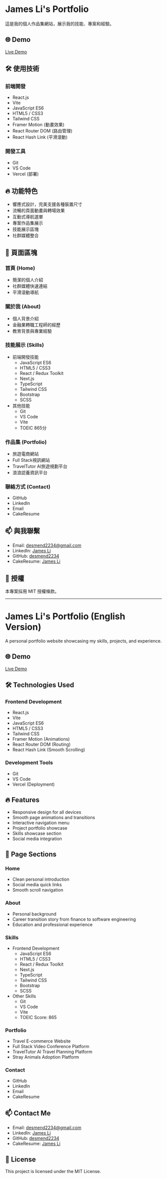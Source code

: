 # James Li's Portfolio

這是我的個人作品集網站，展示我的技能、專案和經驗。

## 🌐 Demo

[Live Demo](https://portfolio-liart-delta-23.vercel.app/)

## 🛠 使用技術

### 前端開發

-   React.js
-   Vite
-   JavaScript ES6
-   HTML5 / CSS3
-   Tailwind CSS
-   Framer Motion (動畫效果)
-   React Router DOM (路由管理)
-   React Hash Link (平滑滾動)

### 開發工具

-   Git
-   VS Code
-   Vercel (部署)

## 🔥 功能特色

-   響應式設計，完美支援各種裝置尺寸
-   流暢的頁面動畫與轉場效果
-   互動式導航選單
-   專案作品集展示
-   技能展示區塊
-   社群媒體整合

## 📱 頁面區塊

### 首頁 (Home)

-   簡潔的個人介紹
-   社群媒體快速連結
-   平滑滾動導航

### 關於我 (About)

-   個人背景介紹
-   金融業轉職工程師的經歷
-   教育背景與專業經驗

### 技能展示 (Skills)

-   前端開發技能
    -   JavaScript ES6
    -   HTML5 / CSS3
    -   React / Redux Toolkit
    -   Next.js
    -   TypeScript
    -   Tailwind CSS
    -   Bootstrap
    -   SCSS
-   其他技能
    -   Git
    -   VS Code
    -   Vite
    -   TOEIC 865分

### 作品集 (Portfolio)

-   旅遊電商網站
-   Full Stack視訊網站
-   TravelTutor AI旅遊規劃平台
-   浪浪認養資訊平台

### 聯絡方式 (Contact)

-   GitHub
-   LinkedIn
-   Email
-   CakeResume

## 📫 與我聯繫

-   Email: desmend2234@gmail.com
-   LinkedIn: [James Li](https://www.linkedin.com/in/james-li-924ba071/)
-   GitHub: [desmend2234](https://github.com/desmend2234)
-   CakeResume: [James Li](https://www.cakeresume.com/s--QW_Rta4jvL8LGLssoH14eA--/desmend2234)

## 📄 授權

本專案採用 MIT 授權條款。

---

# James Li's Portfolio (English Version)

A personal portfolio website showcasing my skills, projects, and experience.

## 🌐 Demo

[Live Demo](https://james-portfolio-three.vercel.app/)

## 🛠 Technologies Used

### Frontend Development

-   React.js
-   Vite
-   JavaScript ES6
-   HTML5 / CSS3
-   Tailwind CSS
-   Framer Motion (Animations)
-   React Router DOM (Routing)
-   React Hash Link (Smooth Scrolling)

### Development Tools

-   Git
-   VS Code
-   Vercel (Deployment)

## 🔥 Features

-   Responsive design for all devices
-   Smooth page animations and transitions
-   Interactive navigation menu
-   Project portfolio showcase
-   Skills showcase section
-   Social media integration

## 📱 Page Sections

### Home

-   Clean personal introduction
-   Social media quick links
-   Smooth scroll navigation

### About

-   Personal background
-   Career transition story from finance to software engineering
-   Education and professional experience

### Skills

-   Frontend Development
    -   JavaScript ES6
    -   HTML5 / CSS3
    -   React / Redux Toolkit
    -   Next.js
    -   TypeScript
    -   Tailwind CSS
    -   Bootstrap
    -   SCSS
-   Other Skills
    -   Git
    -   VS Code
    -   Vite
    -   TOEIC Score: 865

### Portfolio

-   Travel E-commerce Website
-   Full Stack Video Conference Platform
-   TravelTutor AI Travel Planning Platform
-   Stray Animals Adoption Platform

### Contact

-   GitHub
-   LinkedIn
-   Email
-   CakeResume

## 📫 Contact Me

-   Email: desmend2234@gmail.com
-   LinkedIn: [James Li](https://www.linkedin.com/in/james-li-924ba071/)
-   GitHub: [desmend2234](https://github.com/desmend2234)
-   CakeResume: [James Li](https://www.cakeresume.com/s--QW_Rta4jvL8LGLssoH14eA--/desmend2234)

## 📄 License

This project is licensed under the MIT License.
